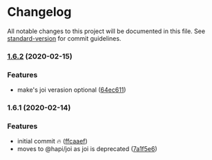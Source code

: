 # Changelog

All notable changes to this project will be documented in this file. See [standard-version](https://github.com/conventional-changelog/standard-version) for commit guidelines.

### [1.6.2](https://github.com/fabrix-app/spool-joi/compare/v1.6.1...v1.6.2) (2020-02-15)


### Features

* make's joi verasion optional ([64ec611](https://github.com/fabrix-app/spool-joi/commit/64ec611))

### 1.6.1 (2020-02-14)


### Features

* initial commit :fire: ([ffcaaef](https://github.com/fabrix-app/spool-joi/commit/ffcaaef))
* moves to @hapi/joi as joi is deprecated ([7a1f5e6](https://github.com/fabrix-app/spool-joi/commit/7a1f5e6))
